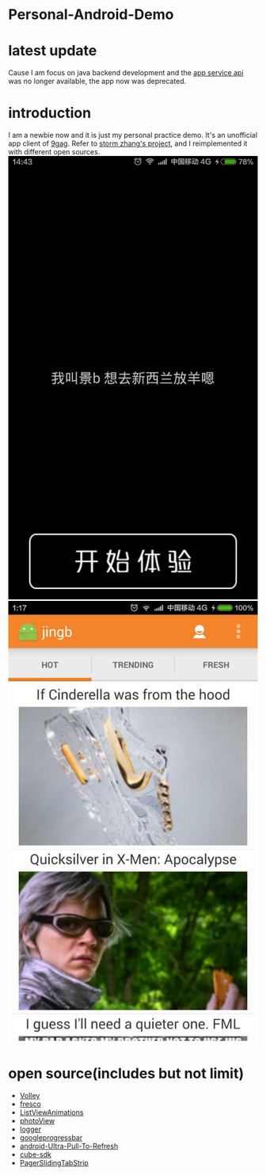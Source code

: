 # Personal-Android-Demo

# latest update
Cause I am focus on java backend development and the [app service api](https://github.com/k3min/infinigag) was no longer available, the app now was deprecated.

# introduction
I am a newbie now and it is just my personal practice demo.
It's an unofficial app client of [9gag](http://9gag.com/). 
Refer to [storm zhang's project](https://github.com/stormzhang/9GAG), and I reimplemented it with different open sources.
![](https://raw.githubusercontent.com/jingb/Personal-Android-Demo/master/screenshots/2.jpg)
![](https://raw.githubusercontent.com/jingb/Personal-Android-Demo/master/screenshots/1.jpg)

# open source(**includes but not limit**)
* [Volley](https://android.googlesource.com/platform/frameworks/volley)
* [fresco](https://github.com/facebook/fresco)
* [ListViewAnimations](https://github.com/nhaarman/ListViewAnimations)
* [photoView](https://github.com/chrisbanes/PhotoView)
* [logger](https://github.com/orhanobut/logger)
* [googleprogressbar](https://github.com/jpardogo/GoogleProgressBar)
* [android-Ultra-Pull-To-Refresh](https://github.com/liaohuqiu/android-Ultra-Pull-To-Refresh)
* [cube-sdk](https://github.com/liaohuqiu/cube-sdk)
* [PagerSlidingTabStrip](https://github.com/astuetz/PagerSlidingTabStrip)
